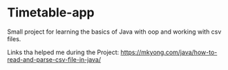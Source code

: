 # Timetable-app
Small project for learning the basics of Java with oop and working with csv files.

Links tha helped me during the Project:
  https://mkyong.com/java/how-to-read-and-parse-csv-file-in-java/
